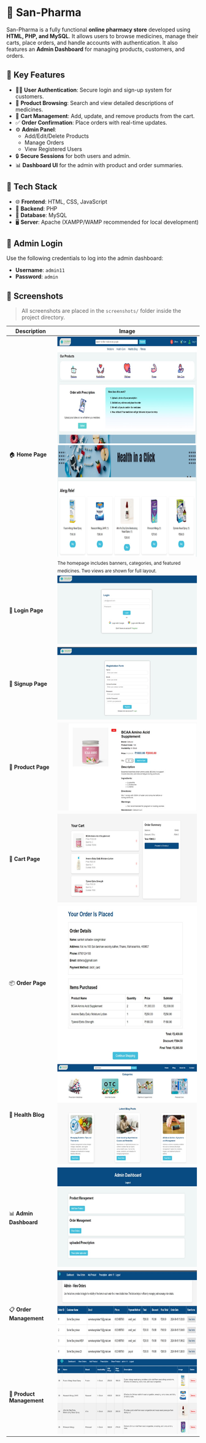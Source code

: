 
# 💊 San-Pharma

San-Pharma is a fully functional **online pharmacy store** developed using **HTML, PHP, and MySQL**. It allows users to browse medicines, manage their carts, place orders, and handle accounts with authentication. It also features an **Admin Dashboard** for managing products, customers, and orders.

## 🧠 Key Features

- 🧑‍💻 **User Authentication**: Secure login and sign-up system for customers.
- 🛒 **Product Browsing**: Search and view detailed descriptions of medicines.
- 🧺 **Cart Management**: Add, update, and remove products from the cart.
- ✅ **Order Confirmation**: Place orders with real-time updates.
- ⚙️ **Admin Panel**: 
  - Add/Edit/Delete Products
  - Manage Orders
  - View Registered Users
- 🔒 **Secure Sessions** for both users and admin.
- 📊 **Dashboard UI** for the admin with product and order summaries.

## 🧱 Tech Stack

- 🌐 **Frontend**: HTML, CSS, JavaScript
- 🧩 **Backend**: PHP
- 💾 **Database**: MySQL
- 🖥️ **Server**: Apache (XAMPP/WAMP recommended for local development)

## 🔐 Admin Login

Use the following credentials to log into the admin dashboard:

- **Username**: `admin11`  
- **Password**: `admin`

## 📸 Screenshots

> All screenshots are placed in the `screenshots/` folder inside the project directory.

| Description | Image |
|-------------|-------|
| 🏠 **Home Page** | ![Homepage](screenshots/homepage.jpg)<br>![Homepage 2](screenshots/homepage2.jpg)<br><sub>The homepage includes banners, categories, and featured medicines. Two views are shown for full layout.</sub> |
| 🔐 **Login Page** | ![Login](screenshots/userlogin.jpg) |
| 📝 **Signup Page** | ![Signup](screenshots/signup.jpg) |
| 💊 **Product Page** | ![Product Page](screenshots/productpage.jpg) |
| 🧺 **Cart Page** | ![Cart](screenshots/cartpage.jpg) |
| 📦 **Order Page** | ![Order](screenshots/oder.jpg) |
| 🧠 **Health Blog** | ![Health Blog](screenshots/healthbolg.jpg) |
| 📊 **Admin Dashboard** | ![Admin Dashboard](screenshots/admindashboard.jpg) |
| 📋 **Order Management** | ![Order Management](screenshots/ordermanagement.jpg) |
| 🧰 **Product Management** | ![Product Management](screenshots/productmanagement.jpg) |


